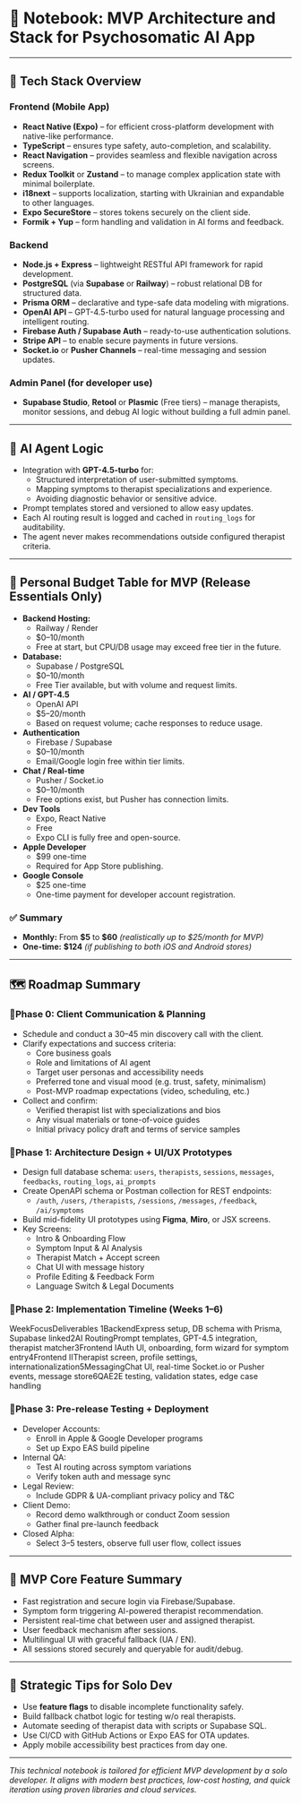 # 📓 Notebook\: MVP Architecture and Stack for Psychosomatic AI App
***
## 🔧 Tech Stack Overview
### **Frontend \(Mobile App\)**
* **React Native \(Expo\)** – for efficient cross\-platform development with native\-like performance\.
* **TypeScript** – ensures type safety\, auto\-completion\, and scalability\.
* **React Navigation** – provides seamless and flexible navigation across screens\.
* **Redux Toolkit** or **Zustand** – to manage complex application state with minimal boilerplate\.
* **i18next** – supports localization\, starting with Ukrainian and expandable to other languages\.
* **Expo SecureStore** – stores tokens securely on the client side\.
* **Formik \+ Yup** – form handling and validation in AI forms and feedback\.
### **Backend**
* **Node\.js \+ Express** – lightweight RESTful API framework for rapid development\.
* **PostgreSQL** \(via **Supabase** or **Railway**\) – robust relational DB for structured data\.
* **Prisma ORM** – declarative and type\-safe data modeling with migrations\.
* **OpenAI API** – GPT\-4\.5\-turbo used for natural language processing and intelligent routing\.
* **Firebase Auth \/ Supabase Auth** – ready\-to\-use authentication solutions\.
* **Stripe API** – to enable secure payments in future versions\.
* **Socket\.io** or **Pusher Channels** – real\-time messaging and session updates\.
### **Admin Panel \(for developer use\)**
* **Supabase Studio**\, **Retool** or **Plasmic** \(Free tiers\) – manage therapists\, monitor sessions\, and debug AI logic without building a full admin panel\.
***
## 🧠 AI Agent Logic
* Integration with **GPT\-4\.5\-turbo** for\:
    * Structured interpretation of user\-submitted symptoms\.
    * Mapping symptoms to therapist specializations and experience\.
    * Avoiding diagnostic behavior or sensitive advice\.
* Prompt templates stored and versioned to allow easy updates\.
* Each AI routing result is logged and cached in `routing_logs` for auditability\.
* The agent never makes recommendations outside configured therapist criteria\.
***
## 💸 Personal Budget Table for MVP \(Release Essentials Only\)
* **Backend Hosting\:** 
    * Railway \/ Render
    *  \$0–10\/month
    * Free at start\, but CPU\/DB usage may exceed free tier in the future\.
* **Database\:** 
    * Supabase \/ PostgreSQL
    *  \$0–10\/month
    *  Free Tier available\, but with volume and request limits\.
* **AI \/ GPT\-4\.5**
    * OpenAI API
    * \$5–20\/month
    * Based on request volume\; cache responses to reduce usage\.
* **Authentication**
    * Firebase \/ Supabase
    * \$0–10\/month
    * Email\/Google login free within tier limits\.
* **Chat \/ Real\-time**
    * Pusher \/ Socket\.io
    * \$0–10\/month
    * Free options exist\, but Pusher has connection limits\.
* **Dev Tools**
    * Expo\, React Native
    * Free
    * Expo CLI is fully free and open\-source\.
* **Apple Developer**
    * \$99 one\-time 
    * Required for App Store publishing\.
* **Google Console**
    * \$25 one\-time
    * One\-time payment for developer account registration\.
### ✅ Summary
* **Monthly\:** From **\$5** to **\$60** *\(realistically up to \$25\/month for MVP\)*
* **One\-time\:** **\$124** *\(if publishing to both iOS and Android stores\)*
***
## 🗺️ Roadmap Summary
### 🔹Phase 0\: Client Communication \& Planning
* Schedule and conduct a 30–45 min discovery call with the client\.
* Clarify expectations and success criteria\:
    * Core business goals
    * Role and limitations of AI agent
    * Target user personas and accessibility needs
    * Preferred tone and visual mood \(e\.g\. trust\, safety\, minimalism\)
    * Post\-MVP roadmap expectations \(video\, scheduling\, etc\.\)
* Collect and confirm\:
    * Verified therapist list with specializations and bios
    * Any visual materials or tone\-of\-voice guides
    * Initial privacy policy draft and terms of service samples
### 🔹Phase 1\: Architecture Design \+ UI\/UX Prototypes
* Design full database schema\: `users`\, `therapists`\, `sessions`\, `messages`\, `feedbacks`\, `routing_logs`\, `ai_prompts`
* Create OpenAPI schema or Postman collection for REST endpoints\:
    * `/auth`\, `/users`\, `/therapists`\, `/sessions`\, `/messages`\, `/feedback`\, `/ai/symptoms`
* Build mid\-fidelity UI prototypes using **Figma**\, **Miro**\, or JSX screens\.
* Key Screens\:
    * Intro \& Onboarding Flow
    * Symptom Input \& AI Analysis
    * Therapist Match \+ Accept screen
    * Chat UI with message history
    * Profile Editing \& Feedback Form
    * Language Switch \& Legal Documents
### 🔹Phase 2\: Implementation Timeline \(Weeks 1–6\)
WeekFocusDeliverables
1BackendExpress setup\, DB schema with Prisma\, Supabase linked2AI RoutingPrompt templates\, GPT\-4\.5 integration\, therapist matcher3Frontend IAuth UI\, onboarding\, form wizard for symptom entry4Frontend IITherapist screen\, profile settings\, internationalization5MessagingChat UI\, real\-time Socket\.io or Pusher events\, message store6QAE2E testing\, validation states\, edge case handling
### 🔹Phase 3\: Pre\-release Testing \+ Deployment
* Developer Accounts\:
    * Enroll in Apple \& Google Developer programs
    * Set up Expo EAS build pipeline
* Internal QA\:
    * Test AI routing across symptom variations
    * Verify token auth and message sync
* Legal Review\:
    * Include GDPR \& UA\-compliant privacy policy and T\&C
* Client Demo\:
    * Record demo walkthrough or conduct Zoom session
    * Gather final pre\-launch feedback
* Closed Alpha\:
    * Select 3–5 testers\, observe full user flow\, collect issues
***
## 🧩 MVP Core Feature Summary
* Fast registration and secure login via Firebase\/Supabase\.
* Symptom form triggering AI\-powered therapist recommendation\.
* Persistent real\-time chat between user and assigned therapist\.
* User feedback mechanism after sessions\.
* Multilingual UI with graceful fallback \(UA \/ EN\)\.
* All sessions stored securely and queryable for audit\/debug\.
***
## 📌 Strategic Tips for Solo Dev
* Use **feature flags** to disable incomplete functionality safely\.
* Build fallback chatbot logic for testing w\/o real therapists\.
* Automate seeding of therapist data with scripts or Supabase SQL\.
* Use CI\/CD with GitHub Actions or Expo EAS for OTA updates\.
* Apply mobile accessibility best practices from day one\.
***
*This technical notebook is tailored for efficient MVP development by a solo developer\. It aligns with modern best practices\, low\-cost hosting\, and quick iteration using proven libraries and cloud services\.*